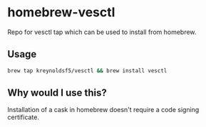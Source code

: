 # homebrew-vesctl
Repo for vesctl tap which can be used to install from homebrew.

## Usage
```sh
brew tap kreynoldsf5/vesctl && brew install vesctl
```

## Why would I use this?
Installation of a cask in homebrew doesn't require a code signing certificate. 

